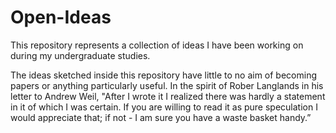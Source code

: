 # Open-Ideas
This repository represents a collection of ideas I have been working on during my undergraduate studies.

The ideas sketched inside this repository have little to no aim of becoming papers or anything particularly useful. In the spirit of Rober Langlands in his letter to Andrew Weil, "After I wrote it I realized there was hardly a statement in it of which I was certain. If you are willing to read it as pure speculation I would appreciate that; if not - I am sure you have a waste basket handy.”
